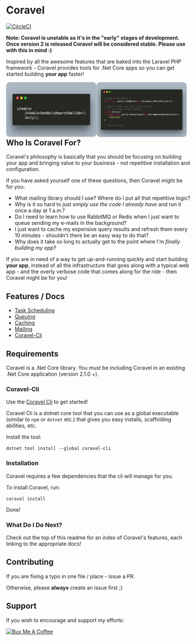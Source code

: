 # Coravel

[![CircleCI](https://circleci.com/gh/jamesmh/coravel/tree/master.svg?style=svg)](https://circleci.com/gh/jamesmh/coravel/tree/master)

**Note: Coravel is unstable as it's in the "early" stages of development. Once version 2 is released Coravel will be considered stable. Please use with this in mind :)**

Inspired by all the awesome features that are baked into the Laravel PHP framework - Coravel provides tools for .Net Core apps so you can get started building **your app** faster!

<div style="width:49%; float:left; display:inline-block;">
    <img style="border-radius:10px; height:150px" src="./Docs/img/scheduledailyreport.png" />
</div>
<div style="width:49%; float:left; display:inline-block;">
    <img style="border-radius:10px; height:150px" src="./Docs/img/coravelmail.png" />
</div>

## Who Is Coravel For?

Coravel's philosophy is basically that you should be focusing on building your app and bringing value to your business - not repetitive installation and configuration.

If you have asked yourself one of these questions, then Coravel might be for you:

- What mailing library should I use? Where do I put all that repetitive logic?
- Why is it so hard to just _simply use the code I already have_ and run it once a day at 1 a.m.?
- Do I need to learn how to use RabbitMQ or Redis when I just want to queue sending my e-mails in the background?
- I just want to cache my expensive query results and refresh them every 10 minutes - shouldn't there be an easy way to do that?
- Why does it take so long to actually get to the point where I'm _finally building my app_?

If you are in need of a way to get up-and-running quickly and start building **your app**, instead of all the infrastructure that goes along with a typical web app - and the overly verbose code that comes along for the ride - then Coravel might be for you!

## Features / Docs

- [Task Scheduling](https://github.com/jamesmh/coravel/blob/master/Docs/Scheduler.md)
- [Queuing](https://github.com/jamesmh/coravel/blob/master/Docs/Queuing.md)
- [Caching](https://github.com/jamesmh/coravel/blob/master/Docs/Caching.md)
- [Mailing](https://github.com/jamesmh/coravel/blob/master/Docs/Mailing.md)
- [Coravel-Cli](https://github.com/jamesmh/coravel/blob/master/Docs/Cli.md)

## Requirements

Coravel is a .Net Core library. You must be including Coravel in an existing .Net Core application (version 2.1.0 +).

### Coravel-Cli

Use the [Coravel Cli](https://github.com/jamesmh/coravel/blob/master/Docs/Cli.md) to get started!

Coravel Cli is a dotnet core tool that you can use as a global executable (similar to `npm` or `dotnet` etc.) that gives you easy installs, scaffolding abilities, etc.

Install the tool:

```
dotnet tool install --global coravel-cli
```

### Installation

Coravel requires a few dependencies that the cli will manage for you.

To install Coravel, run:

```
coravel install
```

Done!

### What Do I Do Next?

Check out the top of this readme for an index of Coravel's features, each linking to the appropriate docs!

## Contributing

If you are fixing a typo in one file / place - issue a PR.

Otherwise, please **always** create an issue first ;)

## Support

If you wish to encourage and support my efforts:

[![Buy Me A Coffee](https://www.buymeacoffee.com/assets/img/custom_images/orange_img.png)](https://www.buymeacoffee.com/gIPOyBD5N)

